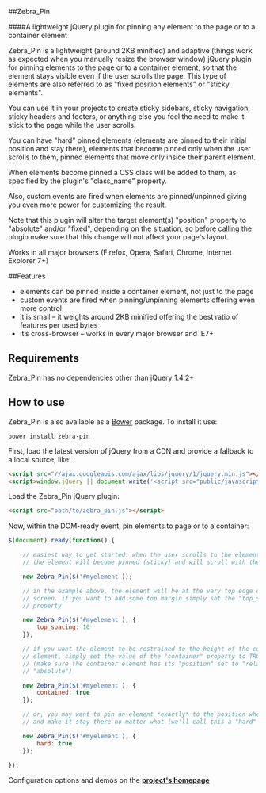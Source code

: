 ##Zebra_Pin

####A lightweight jQuery plugin for pinning any element to the page or to a container element

Zebra_Pin is a lightweight (around 2KB minified) and adaptive (things work as expected when you manually resize the browser window) jQuery plugin for pinning elements to the page or to a container element, so that the element stays visible even if the user scrolls the page. This type of elements are also referred to as "fixed position elements" or "sticky elements".

You can use it in your projects to create sticky sidebars, sticky navigation, sticky headers and footers, or anything else you feel the need to make it stick to the page while the user scrolls.

You can have "hard" pinned elements (elements are pinned to their initial position and stay there), elements that become pinned only when the user scrolls to them, pinned elements that move only inside their parent element.

When elements become pinned a CSS class will be added to them, as specified by the plugin's "class_name" property.

Also, custom events are fired when elements are pinned/unpinned giving you even more power for customizing the result.

Note that this plugin will alter the target element(s) "position" property to "absolute" and/or "fixed", depending on the situation, so before calling the plugin make sure that this change will not affect your page's layout.

Works in all major browsers (Firefox, Opera, Safari, Chrome, Internet Explorer 7+)

##Features

 - elements can be pinned inside a container element, not just to the page
 - custom events are fired when pinning/unpinning elements offering even more control
 - it is small – it weights around 2KB minified offering the best ratio of features per used bytes
 - it’s cross-browser – works in every major browser and IE7+

## Requirements

Zebra_Pin has no dependencies other than jQuery 1.4.2+

## How to use

Zebra_Pin is also available as a [Bower](http://bower.io/) package. To install it use:
```
bower install zebra-pin
```

First, load the latest version of jQuery from a CDN and provide a fallback to a local source, like:

```html
<script src="//ajax.googleapis.com/ajax/libs/jquery/1/jquery.min.js"></script>
<script>window.jQuery || document.write('<script src="public/javascript/jquery.min.js"><\/script>')</script>
```

Load the Zebra_Pin jQuery plugin:

```html
<script src="path/to/zebra_pin.js"></script>
```

Now, within the DOM-ready event, pin elements to page or to a container:

```javascript
$(document).ready(function() {

    // easiest way to get started: when the user scrolls to the element
    // the element will become pinned (sticky) and will scroll with the page

    new Zebra_Pin($('#myelement'));

    // in the example above, the element will be at the very top edge of the
    // screen. if you want to add some top margin simply set the "top_spacing"
    // property

    new Zebra_Pin($('#myelement'), {
        top_spacing: 10
    });

    // if you want the element to be restrained to the height of the container
    // element, simply set the value of the "container" property to TRUE
    // (make sure the container element has its "position" set to "relative" or
    // "absolute")

    new Zebra_Pin($('#myelement'), {
        contained: true
    });

    // or, you may want to pin an element *exactly* to the position where it's at
    // and make it stay there no matter what (we'll call this a "hard" pin)

    new Zebra_Pin($('#myelement'), {
        hard: true
    });

});
```

Configuration options and demos on the **[project's homepage](http://stefangabos.ro/jquery/zebra-pin/)**

